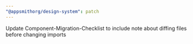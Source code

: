 ```yaml
---
"@appsmithorg/design-system": patch
---
```


Update Component-Migration-Checklist to include note about diffing files before changing imports

